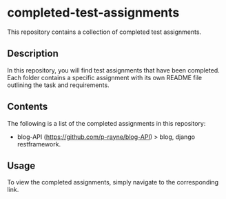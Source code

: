 # completed-test-assignments
This repository contains a collection of completed test assignments.

## Description

In this repository, you will find test assignments that have been completed. Each folder contains a specific assignment with its own README file outlining the task and requirements.

## Contents

The following is a list of the completed assignments in this repository:

- blog-API (https://github.com/p-rayne/blog-API) > blog, django restframework.

## Usage

To view the completed assignments, simply navigate to the corresponding link.
